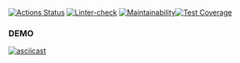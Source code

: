 [![Actions Status](https://github.com/niyak93rus/frontend-project-lvl2/workflows/hexlet-check/badge.svg)](https://github.com/niyak93rus/frontend-project-lvl2/actions) [![Linter-check](https://github.com/niyak93rus/frontend-project-lvl2/actions/workflows/linter-check.yml/badge.svg)](https://github.com/niyak93rus/frontend-project-lvl2/actions/workflows/linter-check.yml) [![Maintainability](https://api.codeclimate.com/v1/badges/1eed5a3c4bbcc15805ab/maintainability)](https://codeclimate.com/github/niyak93rus/frontend-project-lvl2/maintainability)[![Test Coverage](https://api.codeclimate.com/v1/badges/1eed5a3c4bbcc15805ab/test_coverage)](https://codeclimate.com/github/niyak93rus/frontend-project-lvl2/test_coverage)

### DEMO
[![asciicast](https://asciinema.org/a/vdjz7YPsQES6xHBVWagNWTdN3.svg)](https://asciinema.org/a/vdjz7YPsQES6xHBVWagNWTdN3)